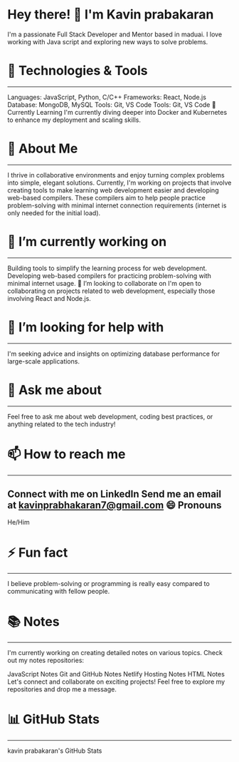 
# Hey there! 👋 I'm Kavin prabakaran
I'm a passionate Full Stack Developer and Mentor based in maduai. I love working with Java script and exploring new ways to solve problems.

# 🔧 Technologies & Tools
----------------------------------------------
Languages: JavaScript, Python, C/C++
Frameworks: React, Node.js
Database: MongoDB, MySQL
Tools: Git, VS Code
Tools: Git, VS Code
🌱 Currently Learning
I'm currently diving deeper into Docker and Kubernetes to enhance my deployment and scaling skills.

# 🚀 About Me
---------------------
I thrive in collaborative environments and enjoy turning complex problems into simple, elegant solutions. Currently, I'm working on projects that involve creating tools to make learning web development easier and developing web-based compilers. These compilers aim to help people practice problem-solving with minimal internet connection requirements (internet is only needed for the initial load).

# 🔭 I’m currently working on
-------------------------------
Building tools to simplify the learning process for web development.
Developing web-based compilers for practicing problem-solving with minimal internet usage.
👯 I’m looking to collaborate on
I'm open to collaborating on projects related to web development, especially those involving React and Node.js.

# 🤔 I’m looking for help with
---------------------------
I'm seeking advice and insights on optimizing database performance for large-scale applications.

# 💬 Ask me about
---------------------------
Feel free to ask me about web development, coding best practices, or anything related to the tech industry!

# 📫 How to reach me
------------------------------
Connect with me on LinkedIn
Send me an email at kavinprabhakaran7@gmail.com
😄 Pronouns
----------------
He/Him

# ⚡ Fun fact
---------------------------
I believe problem-solving or programming is really easy compared to communicating with fellow people.

# 📚 Notes
---------------------
I'm currently working on creating detailed notes on various topics. Check out my notes repositories:

JavaScript Notes
Git and GitHub Notes
Netlify Hosting Notes
HTML Notes
Let's connect and collaborate on exciting projects! Feel free to explore my repositories and drop me a message.

# 📊 GitHub Stats
--------------------------------
kavin prabakaran's GitHub Stats
